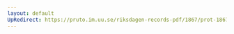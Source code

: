 ```yaml
---
layout: default
UpRedirect: https://pruto.im.uu.se/riksdagen-records-pdf/1867/prot-1867--fk--122/prot-1867--fk--122_002.pdf
---
```

